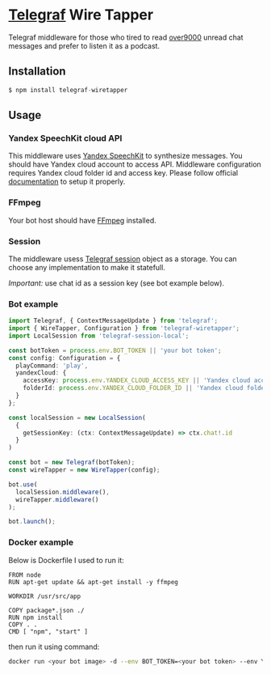 # [Telegraf](https://github.com/telegraf/telegraf) Wire Tapper
Telegraf middleware for those who tired to read [over9000](https://i.kym-cdn.com/entries/icons/original/000/000/056/itsover1000.jpg) unread chat messages and prefer to listen it as a podcast.
## Installation

```js
$ npm install telegraf-wiretapper
```
## Usage
### Yandex SpeechKit cloud API
This middleware uses [Yandex SpeechKit](https://cloud.yandex.ru/docs/speechkit/) to synthesize messages. You should have Yandex cloud account to access API. Middleware configuration requires Yandex cloud folder id and access key. Please follow official [documentation](https://cloud.yandex.ru/docs/speechkit/concepts/auth) to setup it properly.
### FFmpeg
Your bot host should have [FFmpeg](https://ffmpeg.org) installed.
### Session
The middleware usess [Telegraf session](https://telegraf.js.org/#/?id=session) object as a storage. You can choose any implementation to make it statefull.

*Important:* use chat id as a session key (see bot example below). 

### Bot example
```typescript
import Telegraf, { ContextMessageUpdate } from 'telegraf';
import { WireTapper, Configuration } from 'telegraf-wiretapper';
import LocalSession from 'telegraf-session-local';

const botToken = process.env.BOT_TOKEN || 'your bot token';
const config: Configuration = {
  playCommand: 'play',
  yandexCloud: {
    accessKey: process.env.YANDEX_CLOUD_ACCESS_KEY || 'Yandex cloud access key',
    folderId: process.env.YANDEX_CLOUD_FOLDER_ID || 'Yandex cloud folder'
  }
};

const localSession = new LocalSession(
  {
    getSessionKey: (ctx: ContextMessageUpdate) => ctx.chat!.id
  }
)

const bot = new Telegraf(botToken);
const wireTapper = new WireTapper(config);

bot.use(
  localSession.middleware(),
  wireTapper.middleware()
);

bot.launch();
```
### Docker example
Below is Dockerfile I used to run it:
```docker
FROM node
RUN apt-get update && apt-get install -y ffmpeg

WORKDIR /usr/src/app

COPY package*.json ./
RUN npm install
COPY . .
CMD [ "npm", "start" ]
```

then run it using command:
```bash
docker run <your bot image> -d --env BOT_TOKEN=<your bot token> --env YANDEX_CLOUD_FOLDER_ID=<id of Yandex cloud folder> --env YANDEX_CLOUD_ACCESS_KEY=<Yandex cloud access key>
```


